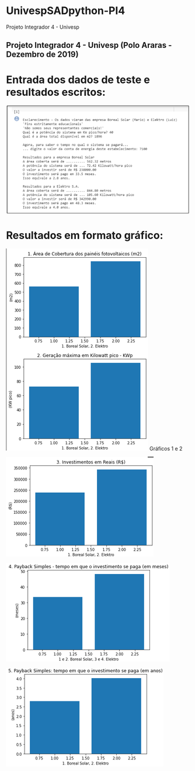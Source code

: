 # UnivespSADpython-PI4
Projeto Integrador 4 - Univesp
## Projeto Integrador 4 - Univesp (Polo Araras - Dezembro de 2019)

# Entrada dos dados de teste e resultados escritos:

![Tela1](https://github.com/geosidnei/UnivespSADpython-PI4/blob/master/Tela1.png)

# Resultados em formato gráfico:

![graficos1e2](https://github.com/geosidnei/UnivespSADpython-PI4/blob/master/graficos1e2.png)
Gráficos 1 e 2

![grafico3](https://github.com/geosidnei/UnivespSADpython-PI4/blob/master/grafico3.png)

![grafico4](https://github.com/geosidnei/UnivespSADpython-PI4/blob/master/grafico4.png)

![grafico5](https://github.com/geosidnei/UnivespSADpython-PI4/blob/master/grafico5.png)
